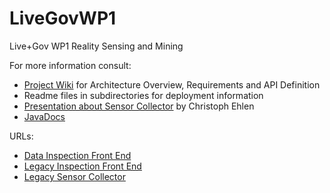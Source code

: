 LiveGovWP1
==========

Live+Gov WP1 Reality Sensing and Mining

For more information consult:
* [Project Wiki](https://github.com/HeinrichHartmann/LiveGovWP1/wiki) for Architecture Overview, Requirements and API Definition
* Readme files in subdirectories for deployment information
* [Presentation about Sensor Collector](http://heinrichhartmann.github.io/LiveGovWP1/) by Christoph Ehlen
* [JavaDocs](http://heinrichhartmann.github.io/LiveGovWP1/docs/)

URLs:
* [Data Inspection Front End](http://141.26.71.84:3000/)
* [Legacy Inspection Front End](http://mobile-sensing.west.uni-koblenz.de:3000/)
* [Legacy Sensor Collector](http://mobile-sensing.west.uni-koblenz.de/)
